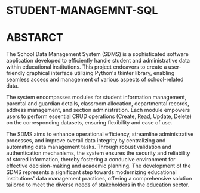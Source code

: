 # STUDENT-MANAGEMNT-SQL

# ABSTARCT

   The School Data Management System (SDMS) is a sophisticated software application developed to efficiently handle student and administrative data within educational institutions. This project endeavors to create a user-friendly graphical interface utilizing Python's tkinter library, enabling seamless access and management of various aspects of school-related data. 

   The system encompasses modules for student information management, parental and guardian details, classroom allocation, departmental records, address management, and section administration. Each module empowers users to perform essential CRUD operations (Create, Read, Update, Delete) on the corresponding datasets, ensuring flexibility and ease of use.

   The SDMS aims to enhance operational efficiency, streamline administrative processes, and improve overall data integrity by centralizing and automating data management tasks. Through robust validation and authentication mechanisms, the system ensures the security and reliability of stored information, thereby fostering a conducive environment for effective decision-making and academic planning. The development of the SDMS represents a significant step towards modernizing educational institutions' data management practices, offering a comprehensive solution tailored to meet the diverse needs of stakeholders in the education sector.
   
